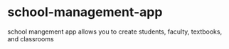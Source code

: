 # school-management-app
school mangement app allows you to create students, faculty, textbooks, and classrooms
